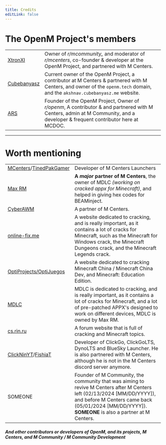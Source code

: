 ```yaml
---
title: Credits
editLink: false
---
```


<script setup>
import { VPTeamMembers } from 'vitepress/theme'

const members = [
  {
    avatar: 'https://avatars.githubusercontent.com/u/138195097?v=4',
    name: 'XtronXI',
    title: 'Owner of *r/mcommunity_* and moderator of *r/mcenters*, co-founder & developer at the OpenM Project, and partnered with M Centers',
    links: [
      { icon: 'github', link: 'https://github.com/' }
    ]
  }
]
</script>

# The OpenM Project's members

<div>
<!--
<script>
window.onload = function() {
  var tbody = document.querySelector('#membersTable tbody');
  var rows = Array.prototype.slice.call(tbody.rows, 0);
-->
<!--
  rows = rows.sort(function(a, b) {
    return Math.random() > 0.5 ? 1 : -1;
  });
-->
<!--
  rows.forEach(function(row) {
    tbody.appendChild(row);
  });
};
</script>
-->

<VPTeamMembers size="small" :members="members" />

<table id="membersTable">
  <tr>
    <td><a href="https://github.com/XtronXI/">XtronXI</a></td>
    <td>Owner of <em>r/mcommunity_</em> and moderator of <em>r/mcenters</em>, co-founder & developer at the OpenM Project, and partnered with M Centers.</td>
  </tr>
  <tr>
    <td><a href="https://github.com/misike12/">Cubebanyasz</a></td>
    <td>Current owner of the OpenM Project, a contributor at M Centers & partnered with M Centers, and owner of the <code>openm.tech</code> domain, and the <code>akshnav.cubebanyasz.me</code> website.</td>
  </tr>
  <tr>
    <td><a href="https://github.com/ars-fr/">ARS</a></td>
    <td>Founder of the OpenM Project, Owner of <em>r/openm</em>, A contributor & and partnered with M Centers, admin at M Community, and a developer & frequent contributor here at MCDOC.</td>
  </tr>
</table>

</div>

---

# Worth mentioning

<table>
  <tr>
    <td><a href="https://github.com/tinedpakgamer/">MCenters</a>/<a href="https://github.com/tinedpakgamer/">TinedPakGamer</a></td>
    <td>Developer of M Centers Launchers</td>
  </tr>
  <tr>
    <td><a href="https://github.com/Max-RM">Max RM</a></td>
    <td><strong>A <em>major</em> partner of M Centers</strong>, the owner of MDLC <em>(working on cracked appx for Minecraft)</em>, and helped in giving hex codes for BEAMinject.</td>
  </tr>
  <tr>
    <td><a href="https://github.com/QwertyTheCoder">CyberAWM</a></td>
    <td>A partner of M Centers.</td>
  </tr>
  <tr>
    <td><a href="https://online-fix.me">online-fix.me</a></td>
    <td>A website dedicated to cracking, and is really important, as it contains a lot of cracks for Minecraft, such as the Minecraft for Windows crack, the Minecraft Dungeons crack, and the Minecraft Legends crack.</td>
  </tr>
  <tr>
    <td><a href="https://optijuegos.github.io/">OptiProjects/OptiJuegos</a></td>
    <td>A website dedicated to cracking Minecraft China / Minecraft China Dev, and Minecraft: Education Edition.</td>
  </tr>
  <tr>
    <td><a href="https://t.me/MDLC_main">MDLC</a></td>
    <td>MDLC is dedicated to cracking, and is really important, as it contains a lot of cracks for Minecraft, and a lot of pre-patched APPX's designed to work on different devices, MDLC is owned by Max RM.</td>
  </tr>
  <tr>
    <td><a href="https://cs.rin.ru/forum">cs.rin.ru</a></td>
    <td>A forum website that is full of cracking and Minecraft topics.</td>
  </tr>
  <tr>
    <td><a href="https://github.com/ClickNin/">ClickNinYT</a>/<a href="https://github.com/FishiaT">FishiaT</a></td>
    <td>Developer of ClickGo, ClickGoLTS, DynoLTS and BlueSky Launcher. He is also partnered with M Centers, although he is not in the M Centers discord server anymore.</td>
  </tr>
  <tr>
    <td>SOMEONE</td>
    <td>Founder of M Community, the community that was aiming to revive M Centers after M Centers left (02/13/2024 [MM/DD/YYYY]), and before M Centers came back (05/01/2024 [MM/DD/YYYY]). <strong>SOMEONE</strong> is also a partner at M Centers.</td>
  </tr>
</table>

#### *And other contributors or developers of OpenM, and its projects, M Centers, and M Community / M Community Development*
